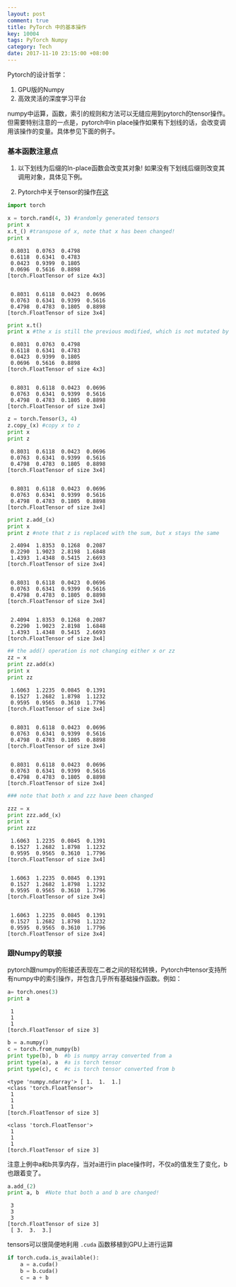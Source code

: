 ```yaml
---
layout: post
comment: true
title: PyTorch 中的基本操作
key: 10004
tags: PyTorch Numpy
category: Tech
date: 2017-11-10 23:15:00 +08:00
---
```



Pytorch的设计哲学：

1. GPU版的Numpy
2. 高效灵活的深度学习平台

<!--more-->
numpy中运算，函数，索引的规则和方法可以无缝应用到pytorch的tensor操作。但需要特别注意的一点是，pytorch中in place操作如果有下划线的话，会改变调用该操作的变量。具体参见下面的例子。


### 基本函数注意点
1. 以下划线为后缀的In-place函数会改变其对象! 如果没有下划线后缀则改变其调用对象，具体见下例。

2. Pytorch中关于tensor的操作[在这](http://pytorch.org/docs/master/torch.html)

```python
import torch
```


```python
x = torch.rand(4, 3) #randomly generated tensors
print x
x.t_() #transpose of x, note that x has been changed!
print x
```


     0.8031  0.0763  0.4798
     0.6118  0.6341  0.4783
     0.0423  0.9399  0.1805
     0.0696  0.5616  0.8898
    [torch.FloatTensor of size 4x3]


     0.8031  0.6118  0.0423  0.0696
     0.0763  0.6341  0.9399  0.5616
     0.4798  0.4783  0.1805  0.8898
    [torch.FloatTensor of size 3x4]




```python
print x.t()
print x #the x is still the previous modified, which is not mutated by x.t()
```


     0.8031  0.0763  0.4798
     0.6118  0.6341  0.4783
     0.0423  0.9399  0.1805
     0.0696  0.5616  0.8898
    [torch.FloatTensor of size 4x3]


     0.8031  0.6118  0.0423  0.0696
     0.0763  0.6341  0.9399  0.5616
     0.4798  0.4783  0.1805  0.8898
    [torch.FloatTensor of size 3x4]




```python
z = torch.Tensor(3, 4)
z.copy_(x) #copy x to z
print x
print z
```


     0.8031  0.6118  0.0423  0.0696
     0.0763  0.6341  0.9399  0.5616
     0.4798  0.4783  0.1805  0.8898
    [torch.FloatTensor of size 3x4]


     0.8031  0.6118  0.0423  0.0696
     0.0763  0.6341  0.9399  0.5616
     0.4798  0.4783  0.1805  0.8898
    [torch.FloatTensor of size 3x4]




```python
print z.add_(x)
print x
print z #note that z is replaced with the sum, but x stays the same
```


     2.4094  1.8353  0.1268  0.2087
     0.2290  1.9023  2.8198  1.6848
     1.4393  1.4348  0.5415  2.6693
    [torch.FloatTensor of size 3x4]


     0.8031  0.6118  0.0423  0.0696
     0.0763  0.6341  0.9399  0.5616
     0.4798  0.4783  0.1805  0.8898
    [torch.FloatTensor of size 3x4]


     2.4094  1.8353  0.1268  0.2087
     0.2290  1.9023  2.8198  1.6848
     1.4393  1.4348  0.5415  2.6693
    [torch.FloatTensor of size 3x4]




```python
## the add() operation is not changing either x or zz
zz = x
print zz.add(x)
print x
print zz
```


     1.6063  1.2235  0.0845  0.1391
     0.1527  1.2682  1.8798  1.1232
     0.9595  0.9565  0.3610  1.7796
    [torch.FloatTensor of size 3x4]


     0.8031  0.6118  0.0423  0.0696
     0.0763  0.6341  0.9399  0.5616
     0.4798  0.4783  0.1805  0.8898
    [torch.FloatTensor of size 3x4]


     0.8031  0.6118  0.0423  0.0696
     0.0763  0.6341  0.9399  0.5616
     0.4798  0.4783  0.1805  0.8898
    [torch.FloatTensor of size 3x4]




```python
### note that both x and zzz have been changed

zzz = x
print zzz.add_(x)
print x
print zzz
```


     1.6063  1.2235  0.0845  0.1391
     0.1527  1.2682  1.8798  1.1232
     0.9595  0.9565  0.3610  1.7796
    [torch.FloatTensor of size 3x4]


     1.6063  1.2235  0.0845  0.1391
     0.1527  1.2682  1.8798  1.1232
     0.9595  0.9565  0.3610  1.7796
    [torch.FloatTensor of size 3x4]


     1.6063  1.2235  0.0845  0.1391
     0.1527  1.2682  1.8798  1.1232
     0.9595  0.9565  0.3610  1.7796
    [torch.FloatTensor of size 3x4]



### 跟Numpy的联接
pytorch跟numpy的衔接还表现在二者之间的轻松转换，Pytorch中tensor支持所有numpy中的索引操作，并包含几乎所有基础操作函数。例如：

```python
a= torch.ones(3)
print a
```


     1
     1
     1
    [torch.FloatTensor of size 3]




```python
b = a.numpy()
c = torch.from_numpy(b)
print type(b), b  #b is numpy array converted from a
print type(a), a  #a is torch tensor
print type(c), c  #c is torch tensor converted from b
```

    <type 'numpy.ndarray'> [ 1.  1.  1.]
    <class 'torch.FloatTensor'>
     1
     1
     1
    [torch.FloatTensor of size 3]

    <class 'torch.FloatTensor'>
     1
     1
     1
    [torch.FloatTensor of size 3]



注意上例中a和b共享内存，当对a进行in place操作时，不仅a的值发生了变化，b也跟着变了。


```python
a.add_(2)
print a, b  #Note that both a and b are changed!
```


     3
     3
     3
    [torch.FloatTensor of size 3]
     [ 3.  3.  3.]


tensors可以很简便地利用 ``.cuda`` 函数移植到GPU上进行运算


```python
if torch.cuda.is_available():
    a = a.cuda()
    b = b.cuda()
    c = a + b
```


```python

```
